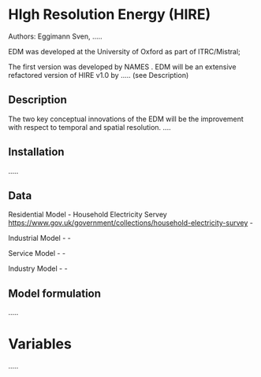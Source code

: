 # HIgh Resolution Energy (HIRE)

Authors: Eggimann Sven, .....

EDM was developed at the University of Oxford as part of ITRC/Mistral;

The first version was developed by NAMES .
EDM will be an extensive refactored version of HIRE v1.0 by ..... (see Description)

## Description
The two key conceptual innovations of the EDM will be the improvement with respect to temporal and spatial resolution. 
....

## Installation
.....

## Data

Residential Model
    - Household Electricity Servey https://www.gov.uk/government/collections/household-electricity-survey 
    -

Industrial Model
    -
    -

Service Model
    -
    -

Industry Model
    -
    -
## Model formulation
.....

# Variables

.....